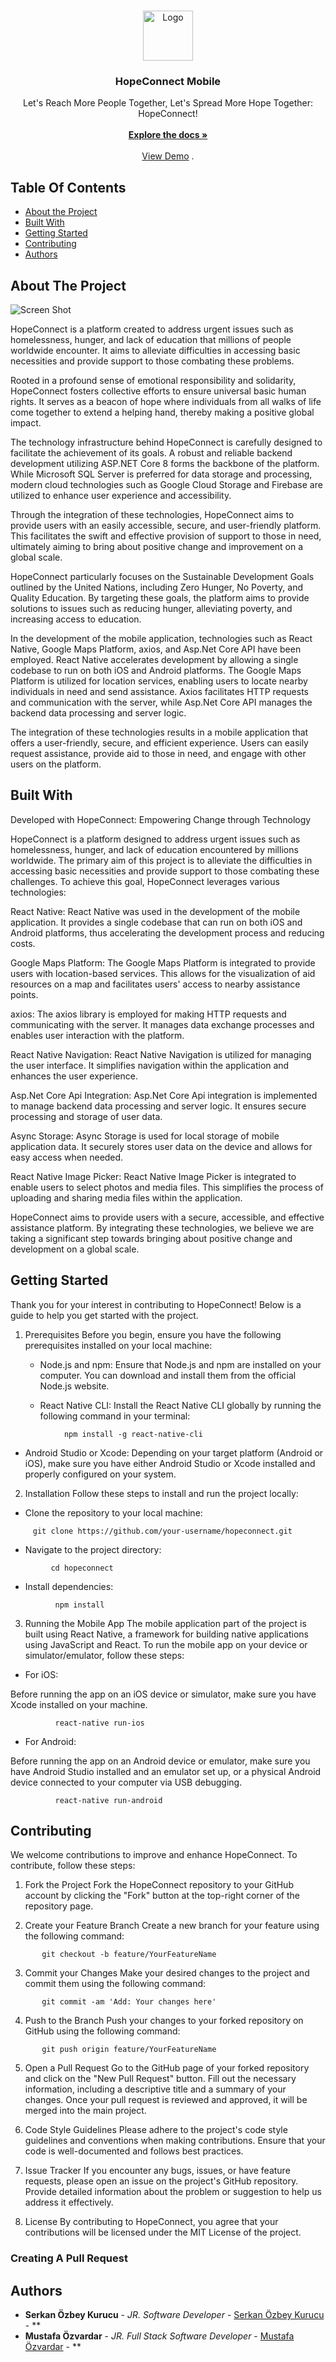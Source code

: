 <br/>
<p align="center">
  <a href="https://github.com/HopeConnect/HopeConnect Mobile">
    <img src="images/logo.png" alt="Logo" width="80" height="80">
  </a>

  <h3 align="center">HopeConnect Mobile</h3>

  <p align="center">
    Let's Reach More People Together, Let's Spread More Hope Together: HopeConnect!
    <br/>
    <br/>
    <a href="https://github.com/HopeConnect/HopeConnect Mobile"><strong>Explore the docs »</strong></a>
    <br/>
    <br/>
    <a href="https://github.com/HopeConnect/HopeConnect Mobile">View Demo</a>
    .
  </p>
</p>



## Table Of Contents

* [About the Project](#about-the-project)
* [Built With](#built-with)
* [Getting Started](#getting-started)
* [Contributing](#contributing)
* [Authors](#authors)


## About The Project

![Screen Shot](images/screenshot.png)

HopeConnect is a platform created to address urgent issues such as homelessness, hunger, and lack of education that millions of people worldwide encounter. It aims to alleviate difficulties in accessing basic necessities and provide support to those combating these problems.

Rooted in a profound sense of emotional responsibility and solidarity, HopeConnect fosters collective efforts to ensure universal basic human rights. It serves as a beacon of hope where individuals from all walks of life come together to extend a helping hand, thereby making a positive global impact.

The technology infrastructure behind HopeConnect is carefully designed to facilitate the achievement of its goals. A robust and reliable backend development utilizing ASP.NET Core 8 forms the backbone of the platform. While Microsoft SQL Server is preferred for data storage and processing, modern cloud technologies such as Google Cloud Storage and Firebase are utilized to enhance user experience and accessibility.

Through the integration of these technologies, HopeConnect aims to provide users with an easily accessible, secure, and user-friendly platform. This facilitates the swift and effective provision of support to those in need, ultimately aiming to bring about positive change and improvement on a global scale.

HopeConnect particularly focuses on the Sustainable Development Goals outlined by the United Nations, including Zero Hunger, No Poverty, and Quality Education. By targeting these goals, the platform aims to provide solutions to issues such as reducing hunger, alleviating poverty, and increasing access to education.

In the development of the mobile application, technologies such as React Native, Google Maps Platform, axios, and Asp.Net Core API have been employed. React Native accelerates development by allowing a single codebase to run on both iOS and Android platforms. The Google Maps Platform is utilized for location services, enabling users to locate nearby individuals in need and send assistance. Axios facilitates HTTP requests and communication with the server, while Asp.Net Core API manages the backend data processing and server logic.

The integration of these technologies results in a mobile application that offers a user-friendly, secure, and efficient experience. Users can easily request assistance, provide aid to those in need, and engage with other users on the platform.

## Built With

Developed with HopeConnect: Empowering Change through Technology

HopeConnect is a platform designed to address urgent issues such as homelessness, hunger, and lack of education encountered by millions worldwide. The primary aim of this project is to alleviate the difficulties in accessing basic necessities and provide support to those combating these challenges. To achieve this goal, HopeConnect leverages various technologies:

React Native: React Native was used in the development of the mobile application. It provides a single codebase that can run on both iOS and Android platforms, thus accelerating the development process and reducing costs.

Google Maps Platform: The Google Maps Platform is integrated to provide users with location-based services. This allows for the visualization of aid resources on a map and facilitates users' access to nearby assistance points.

axios: The axios library is employed for making HTTP requests and communicating with the server. It manages data exchange processes and enables user interaction with the platform.

React Native Navigation: React Native Navigation is utilized for managing the user interface. It simplifies navigation within the application and enhances the user experience.

Asp.Net Core Api Integration: Asp.Net Core Api integration is implemented to manage backend data processing and server logic. It ensures secure processing and storage of user data.

Async Storage: Async Storage is used for local storage of mobile application data. It securely stores user data on the device and allows for easy access when needed.

React Native Image Picker: React Native Image Picker is integrated to enable users to select photos and media files. This simplifies the process of uploading and sharing media files within the application.

HopeConnect aims to provide users with a secure, accessible, and effective assistance platform. By integrating these technologies, we believe we are taking a significant step towards bringing about positive change and development on a global scale.

## Getting Started

Thank you for your interest in contributing to HopeConnect! Below is a guide to help you get started with the project.

1. Prerequisites
Before you begin, ensure you have the following prerequisites installed on your local machine:
    * Node.js and npm: Ensure that Node.js and npm are installed on your computer. You can download and install them from the official Node.js website.

    * React Native CLI: Install the React Native CLI globally by running the following command in your terminal:


``` 
            npm install -g react-native-cli 
```

   * Android Studio or Xcode: Depending on your target platform (Android or iOS), make sure you have either Android Studio or Xcode installed and properly configured on your system.

2. Installation
Follow these steps to install and run the project locally:

* Clone the repository to your local machine:

```  
     git clone https://github.com/your-username/hopeconnect.git
```



* Navigate to the project directory:

```
         cd hopeconnect
```

* Install dependencies:


```
          npm install
```


3. Running the Mobile App
The mobile application part of the project is built using React Native, a framework for building native applications using JavaScript and React. To run the mobile app on your device or simulator/emulator, follow these steps:

* For iOS:

Before running the app on an iOS device or simulator, make sure you have Xcode installed on your machine.

```
          react-native run-ios
```


* For Android:

Before running the app on an Android device or emulator, make sure you have Android Studio installed and an emulator set up, or a physical Android device connected to your computer via USB debugging.
```
          react-native run-android
```

## Contributing

We welcome contributions to improve and enhance HopeConnect. To contribute, follow these steps:

1. Fork the Project Fork the HopeConnect repository to your GitHub account by clicking the "Fork" button at the top-right corner of the repository page.

2. Create your Feature Branch Create a new branch for your feature using the following command: 
```
       git checkout -b feature/YourFeatureName
```

3. Commit your Changes Make your desired changes to the project and commit them using the following command: 
```
       git commit -am 'Add: Your changes here'
```

4. Push to the Branch Push your changes to your forked repository on GitHub using the following command: 
```
       git push origin feature/YourFeatureName
```

5. Open a Pull Request Go to the GitHub page of your forked repository and click on the "New Pull Request" button. Fill out the necessary information, including a descriptive title and a summary of your changes. Once your pull request is reviewed and approved, it will be merged into the main project.

6. Code Style Guidelines Please adhere to the project's code style guidelines and conventions when making contributions. Ensure that your code is well-documented and follows best practices.

7. Issue Tracker If you encounter any bugs, issues, or have feature requests, please open an issue on the project's GitHub repository. Provide detailed information about the problem or suggestion to help us address it effectively.

8. License By contributing to HopeConnect, you agree that your contributions will be licensed under the MIT License of the project.

### Creating A Pull Request



## Authors

* **Serkan Özbey Kurucu** - *JR. Software Developer* - [Serkan Özbey Kurucu](https://github.com/serkanozbeykurucu) - **
* **Mustafa Özvardar** - *JR. Full Stack Software Developer* - [Mustafa Özvardar](https://github.com/mustafaozvardar) - **



